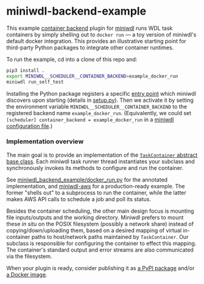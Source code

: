 # miniwdl-backend-example

This example [container backend](https://miniwdl.readthedocs.io/en/latest/runner_backends.html) plugin for [miniwdl](https://github.com/chanzuckerberg/miniwdl) runs WDL task containers by simply shelling out to `docker run` &mdash; a toy version of miniwdl's default docker integration. This provides an illustrative starting point for third-party Python packages to integrate other container runtimes.

To run the example, cd into a clone of this repo and:

```bash
pip3 install .
export MINIWDL__SCHEDULER__CONTAINER_BACKEND=example_docker_run
miniwdl run_self_test
```

Installing the Python package registers a specific [entry point](https://packaging.python.org/en/latest/specifications/entry-points/) which miniwdl discovers upon starting (details in [setup.py](https://github.com/miniwdl-ext/miniwdl-backend-example/blob/main/setup.py)). Then we activate it by setting the environment variable `MINIWDL__SCHEDULER__CONTAINER_BACKEND` to the registered backend name `example_docker_run`. (Equivalently, we could set `[scheduler] container_backend = example_docker_run` in a [miniwdl configuration file](https://miniwdl.readthedocs.io/en/latest/runner_reference.html#configuration).)

### Implementation overview

The main goal is to provide an implementation of the [`TaskContainer` abstract base class](https://github.com/chanzuckerberg/miniwdl/blob/main/WDL/runtime/task_container.py). Each miniwdl task runner thread instantiates your subclass and synchronously invokes its methods to configure and run the container.

See [miniwdl_backend_example/docker_run.py](https://github.com/miniwdl-ext/miniwdl-backend-example/blob/main/miniwdl_backend_example/docker_run.py) for the annotated implementation, and [miniwdl-aws](https://github.com/miniwdl-ext/miniwdl-aws) for a production-ready example. The former "shells out" to a subprocess to run the container, while the latter makes AWS API calls to schedule a job and poll its status.

Besides the container scheduling, the other main design focus is mounting file inputs/outputs and the working directory. Miniwdl prefers to mount these *in situ* on the POSIX filesystem (possibly a network share) instead of copying/down/uploading them, based on a desired mapping of virtual in-container paths to host/network paths maintained by `TaskContainer`. Our subclass is responsible for configuring the container to effect this mapping. The container's standard output and error streams are also communicated via the filesystem.

When your plugin is ready, consider publishing it as [a PyPI package](https://github.com/miniwdl-ext/miniwdl-aws/blob/main/release.sh) and/or [a Docker image](https://github.com/miniwdl-ext/miniwdl-aws/blob/main/Dockerfile).
